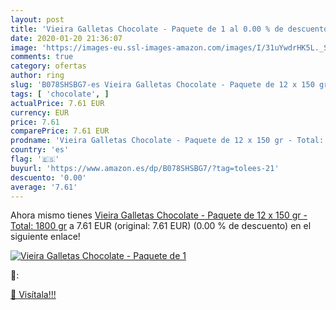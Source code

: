 ```yaml
---
layout: post
title: 'Vieira Galletas Chocolate - Paquete de 1 al 0.00 % de descuento'
date: 2020-01-20 21:36:07
image: 'https://images-eu.ssl-images-amazon.com/images/I/31uYwdrHK5L._SL200_.jpg'
comments: true
category: ofertas
author: ring
slug: 'B078SHSBG7-es Vieira Galletas Chocolate - Paquete de 12 x 150 gr -...'
tags: [ 'chocolate', ]
actualPrice: 7.61 EUR
currency: EUR
price: 7.61
comparePrice: 7.61 EUR
prodname: 'Vieira Galletas Chocolate - Paquete de 12 x 150 gr - Total: 1800 gr'
country: 'es'
flag: '🇪🇸'
buyurl: 'https://www.amazon.es/dp/B078SHSBG7/?tag=tolees-21'
descuento: '0.00'
average: '7.61'
---
```


Ahora mismo tienes [Vieira Galletas Chocolate - Paquete de 12 x 150 gr - Total: 1800 gr](https://www.amazon.es/dp/B078SHSBG7/?tag=tolees-21) a 7.61 EUR (original: 7.61 EUR) (0.00 %  de descuento) en el siguiente enlace!

[![Vieira Galletas Chocolate - Paquete de 1](https://images-eu.ssl-images-amazon.com/images/I/31uYwdrHK5L._SL200_.jpg)](https://www.amazon.es/dp/B078SHSBG7/?tag=tolees-21)

🔎:


[🛒 Visítala!!!](https://www.amazon.es/dp/B078SHSBG7/?tag=tolees-21)
